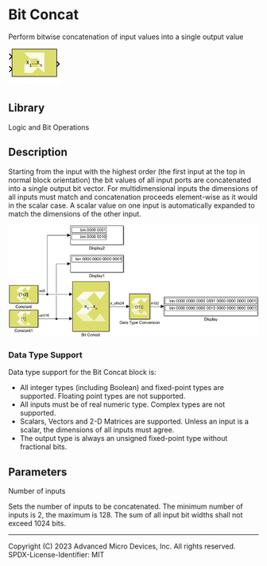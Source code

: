 # Bit Concat

Perform bitwise concatenation of input values into a single output value

![](./Images/block.png)

## Library

Logic and Bit Operations

## Description

Starting from the input with the highest order (the first input at the
top in normal block orientation) the bit values of all input ports are
concatenated into a single output bit vector. For multidimensional
inputs the dimensions of all inputs must match and concatenation
proceeds element-wise as it would in the scalar case. A scalar value on
one input is automatically expanded to match the dimensions of the other
input.

![](./Images/tsu1532103642843.png)

### Data Type Support

Data type support for the Bit Concat block is:

- All integer types (including Boolean) and fixed-point types are
  supported. Floating point types are not supported.
- All inputs must be of real numeric type. Complex types are not
  supported.
- Scalars, Vectors and 2-D Matrices are supported. Unless an input is a
  scalar, the dimensions of all inputs must agree.
- The output type is always an unsigned fixed-point type without
  fractional bits.

## Parameters

Number of inputs

Sets the number of inputs to be concatenated. The minimum number of
inputs is 2, the maximum is 128. The sum of all input bit widths shall
not exceed 1024 bits.

--------------
Copyright (C) 2023 Advanced Micro Devices, Inc. All rights reserved.
SPDX-License-Identifier: MIT
